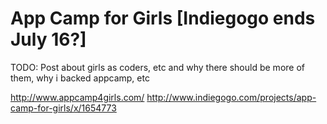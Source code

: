 # App Camp for Girls [Indiegogo ends July 16?]

TODO: Post about girls as coders, etc and why there should be more of them, why i backed appcamp, etc

http://www.appcamp4girls.com/
http://www.indiegogo.com/projects/app-camp-for-girls/x/1654773